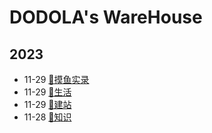 # DODOLA's WareHouse


## 2023
- 11-29 [🎰摸鱼实录](content/posts\fishing\_index.md)
- 11-29 [🌇生活](content/posts\life\_index.md)
- 11-29 [🧱建站](content/posts\startsite\_index.md)
- 11-28 [📔知识](content/posts\knowledge\_index.md)
